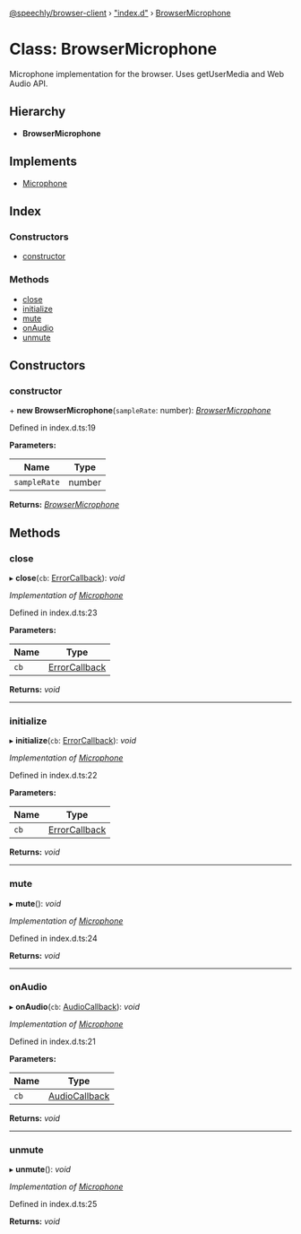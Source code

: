 [@speechly/browser-client](../README.md) › ["index.d"](../modules/_index_d_.md) › [BrowserMicrophone](_index_d_.browsermicrophone.md)

# Class: BrowserMicrophone

Microphone implementation for the browser. Uses getUserMedia and Web Audio API.

## Hierarchy

* **BrowserMicrophone**

## Implements

* [Microphone](../interfaces/_index_d_.microphone.md)

## Index

### Constructors

* [constructor](_index_d_.browsermicrophone.md#constructor)

### Methods

* [close](_index_d_.browsermicrophone.md#close)
* [initialize](_index_d_.browsermicrophone.md#initialize)
* [mute](_index_d_.browsermicrophone.md#mute)
* [onAudio](_index_d_.browsermicrophone.md#onaudio)
* [unmute](_index_d_.browsermicrophone.md#unmute)

## Constructors

###  constructor

\+ **new BrowserMicrophone**(`sampleRate`: number): *[BrowserMicrophone](_index_d_.browsermicrophone.md)*

Defined in index.d.ts:19

**Parameters:**

Name | Type |
------ | ------ |
`sampleRate` | number |

**Returns:** *[BrowserMicrophone](_index_d_.browsermicrophone.md)*

## Methods

###  close

▸ **close**(`cb`: [ErrorCallback](../modules/_index_d_.md#errorcallback)): *void*

*Implementation of [Microphone](../interfaces/_index_d_.microphone.md)*

Defined in index.d.ts:23

**Parameters:**

Name | Type |
------ | ------ |
`cb` | [ErrorCallback](../modules/_index_d_.md#errorcallback) |

**Returns:** *void*

___

###  initialize

▸ **initialize**(`cb`: [ErrorCallback](../modules/_index_d_.md#errorcallback)): *void*

*Implementation of [Microphone](../interfaces/_index_d_.microphone.md)*

Defined in index.d.ts:22

**Parameters:**

Name | Type |
------ | ------ |
`cb` | [ErrorCallback](../modules/_index_d_.md#errorcallback) |

**Returns:** *void*

___

###  mute

▸ **mute**(): *void*

*Implementation of [Microphone](../interfaces/_index_d_.microphone.md)*

Defined in index.d.ts:24

**Returns:** *void*

___

###  onAudio

▸ **onAudio**(`cb`: [AudioCallback](../modules/_index_d_.md#audiocallback)): *void*

*Implementation of [Microphone](../interfaces/_index_d_.microphone.md)*

Defined in index.d.ts:21

**Parameters:**

Name | Type |
------ | ------ |
`cb` | [AudioCallback](../modules/_index_d_.md#audiocallback) |

**Returns:** *void*

___

###  unmute

▸ **unmute**(): *void*

*Implementation of [Microphone](../interfaces/_index_d_.microphone.md)*

Defined in index.d.ts:25

**Returns:** *void*

